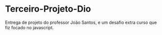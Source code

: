 # Terceiro-Projeto-Dio
Entrega de projeto do professor João Santos, e um desafio extra curso que fiz focado no javascript.
